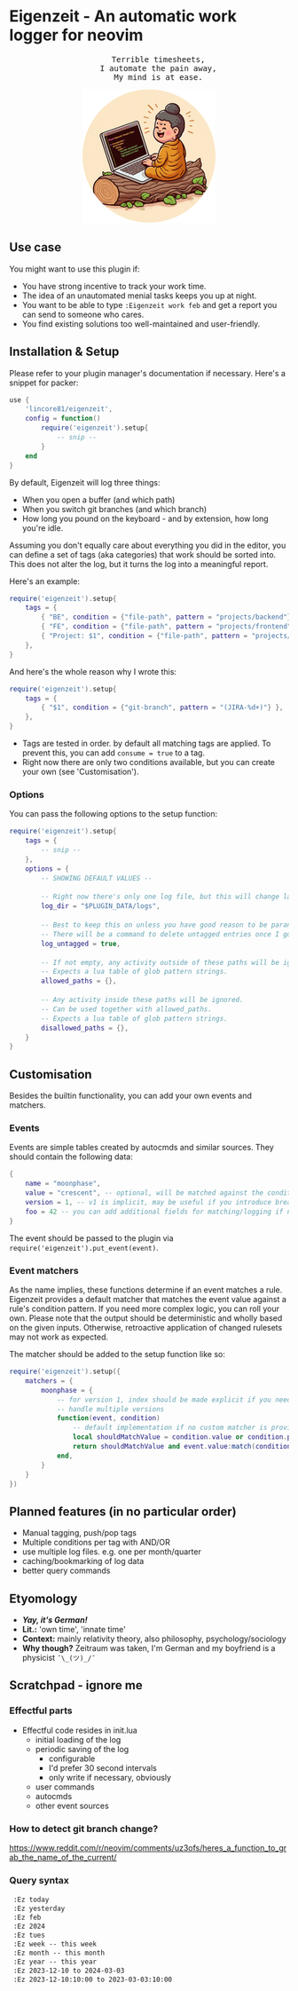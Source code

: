 # Eigenzeit - An automatic work logger for neovim

<div align="center">
<pre>
    Terrible timesheets,
    I automate the pain away,
    My mind is at ease.
</pre>

<img src="./docs/buddha-round-480.png" alt="" width="240"/>
</div>


## Use case

You might want to use this plugin if:
- You have strong incentive to track your work time.
- The idea of an unautomated menial tasks keeps you up at night.
- You want to be able to type `:Eigenzeit work feb` and get a report you can send to someone who cares.
- You find existing solutions too well-maintained and user-friendly.

## Installation & Setup
Please refer to your plugin manager's documentation if necessary. 
Here's a snippet for packer:

```lua
use {
    'lincore81/eigenzeit',
    config = function()
        require('eigenzeit').setup{
            -- snip --
        }
    end
}
```

By default, Eigenzeit will log three things:
- When you open a buffer (and which path)
- When you switch git branches (and which branch)
- How long you pound on the keyboard - and by extension, how long you're idle.

Assuming you don't equally care about everything you did in the editor, you can
define a set of tags (aka categories) that work should be sorted into. 
This does not alter the log, but it turns the log into a meaningful report.

Here's an example:

```lua
require('eigenzeit').setup{
    tags = {
        { "BE", condition = {"file-path", pattern = "projects/backend"}, consume=true },
        { "FE", condition = {"file-path", pattern = "projects/frontend"}, consume=true },
        { "Project: $1", condition = {"file-path", pattern = "projects/([%w_-]+)"} },
    },
}
```

And here's the whole reason why I wrote this:

```lua
require('eigenzeit').setup{
    tags = {
        { "$1", condition = {"git-branch", pattern = "(JIRA-%d+)"} },
    },
}
```

- Tags are tested in order. by default all matching tags are applied. To prevent this, you can add `consume = true` to a tag. 
- Right now there are only two conditions available, but you can create your own (see 'Customisation').

### Options
You can pass the following options to the setup function:

```lua
require('eigenzeit').setup{
    tags = { 
        -- snip -- 
    },
    options = { 
        -- SHOWING DEFAULT VALUES --

        -- Right now there's only one log file, but this will change later.
        log_dir = "$PLUGIN_DATA/logs",

        -- Best to keep this on unless you have good reason to be paranoid.
        -- There will be a command to delete untagged entries once I got around to it.
        log_untagged = true, 

        -- If not empty, any activity outside of these paths will be ignored.
        -- Expects a lua table of glob pattern strings.
        allowed_paths = {},

        -- Any activity inside these paths will be ignored.
        -- Can be used together with allowed_paths.
        -- Expects a lua table of glob pattern strings.
        disallowed_paths = {},
    }
}
```


## Customisation
Besides the builtin functionality, you can add your own events and matchers.

### Events
Events are simple tables created by autocmds and similar sources. They
should contain the following data:

```lua
{
    name = "moonphase",
    value = "crescent", -- optional, will be matched against the condition pattern/regex
    version = 1, -- v1 is implicit, may be useful if you introduce breaking changes
    foo = 42 -- you can add additional fields for matching/logging if needed
}
```
The event should be passed to the plugin via `require('eigenzeit').put_event(event)`.

### Event matchers
As the name implies, these functions determine if an event matches a rule.
Eigenzeit provides a default matcher that matches the event value against a
rule's condition pattern. If you need more complex logic, you can roll your
own. Please note that the output should be deterministic and wholly based on
the given inputs. Otherwise, retroactive application of changed rulesets may not
work as expected.

The matcher should be added to the setup function like so:

```lua
require('eigenzeit').setup({
    matchers = {
        moonphase = {
            -- for version 1, index should be made explicit if you need to
            -- handle multiple versions
            function(event, condition)
                -- default implementation if no custom matcher is provided:
                local shouldMatchValue = condition.value or condition.pattern
                return shouldMatchValue and event.value:match(condition.pattern) 
            end,
        }
    }
})
```

## Planned features (in no particular order)
- Manual tagging, push/pop tags
- Multiple conditions per tag with AND/OR
- use multiple log files. e.g. one per month/quarter
- caching/bookmarking of log data
- better query commands


## Etyomology
- ***Yay, it's German!***
- **Lit.:** 'own time', 'innate time'
- **Context:** mainly relativity theory, also philosophy, psychology/sociology
- **Why though?** Zeitraum was taken, I'm German and my boyfriend is a physicist `¯\_(ツ)_/¯`


## Scratchpad - ignore me

### Effectful parts
- Effectful code resides in init.lua
    - initial loading of the log
    - periodic saving of the log
        - configurable
        - I'd prefer 30 second intervals
        - only write if necessary, obviously
    - user commands
    - autocmds
    - other event sources

### How to detect git branch change?
https://www.reddit.com/r/neovim/comments/uz3ofs/heres_a_function_to_grab_the_name_of_the_current/


### Query syntax

```
 :Ez today
 :Ez yesterday
 :Ez feb
 :Ez 2024
 :Ez tues
 :Ez week -- this week
 :Ez month -- this month
 :Ez year -- this year
 :Ez 2023-12-10 to 2024-03-03
 :Ez 2023-12-10:10:00 to 2023-03-03:10:00
```



